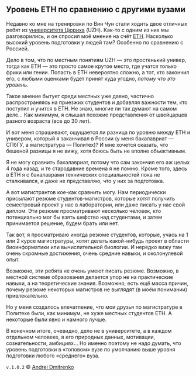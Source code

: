 ## Уровень ETH по сравнению с другими вузами

Недавно ко мне на тренировки по Вин Чун стали ходить двое отличных ребят из [университета Цюриха](https://www.uzh.ch/cmsssl/en.html) (UZH). Как-то с одним из них мы разговорились, и он спросил моё мнение на счёт [ETH](https://www.ethz.ch/en.html). Насколько высокий уровень подготовки у людей там? Особенно по сравнению с Россией.

Дело в том, что по местным понятиям UZH &mdash; это простенький универ, тогда как ETH &mdash; это просто самое крутое место, где учатся только фрики или гении. Попасть в ETH невероятно сложно, а тот, кто закончил его, с любыми оценками будет принят куда угодно, _потому что это уровень_.

Такое мнение бытует среди местных уже давно, частично распространяясь на приезжих студентов и добавляя важности тем, кто поступил и учится в ETH. Не знаю, многие ли так думают на самом деле... Как минимум, я слышал похожие представления от швейцарцев разного возраста (все до 30 лет).

И вот меня спрашивают, ощущается ли разница по уровню между ETH и универом, который я заканчивал в России (у меня бакалавриат &mdash; СПбГУ, а магистратура &mdash; Политех)?
И мне хочется сказать, что бешеной разницы я не вижу, хотя боюсь быть не вполне объективным.

Я не могу сравнить бакалавриат, потому что сам закончил его аж целых 4 года назад, и те стародавние времена я не помню. Кроме того, здесь в ETH я с бакалаврами технических специальностей пока не сталкивался, и даже не представляю, что у них за подготовка.

А вот магистрантов кое-как сравнить могу. Нам периодически присылают резюме студентов-магистров, которые хотят получить семестровый проект у нас в лаборатории, или даже писать у нас свой диплом. Эти резюме просматривают несколько человек, кто потенциально мог бы взять шефство над студентами, и затем принимается решение, будем брать или нет.

Так вот, я просматриваю иногда резюме студентов, которые, учась на 1 или 2 курсе магистратуры, хотят делать какой-нибудь проект в области биоинформатики или вычислительной биологии. И нередко вижу там очень скромные достижения, очень средние навыки, и околонулевой опыт.

Возможно, эти ребята не очень умеют писать резюме. Возможно, в местной системе образования делается упор не на практические навыки, а на теоретические знания. Возможно, есть ещё масса причин, почему резюме некоторых магистров не выглядят (в моём понимании) привлекательно.

Но у меня создалось впечатление, что мои друзья по магистратуре в Политехе были, как минимум, не хуже местных студентов ETH. А некоторые были явно и намного лучше.

В конечном итоге, очевидно, дело не в университете, а в каждом отдельном человеке, в его природных данных, мотивации, сознательности, амбициях... Но именно поэтому не надо думать, что уровень подготовки в &laquo;топовом&raquo; вузе по умолчанию выше уровня подготовки любого &laquo;среднего&raquo; вуза.

`v.1.0.2` &copy; [Andrei Dmitrenko](https://admitrenko.github.io/blog)
